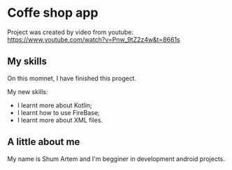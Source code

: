 # Coffe shop app
Project was created by video from youtube: https://www.youtube.com/watch?v=Pnw_9tZ2z4w&t=8661s

## My skills
On this momnet, I have finished this progect.

My new skills:
* I learnt more about Kotlin;
* I learnt how to use FireBase;
* I learnt more about XML files.

## A little about me
My name is Shum Artem and I'm begginer in development android projects.
